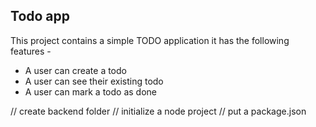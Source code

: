## Todo app
This project contains a simple TODO application 
it has the following features -

- A user can create a todo
- A user can see their existing todo
- A user can mark a todo as done

// create backend folder
// initialize a node project 
// put a package.json 

